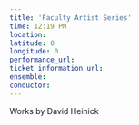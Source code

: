 ```yaml
---
title: 'Faculty Artist Series'
time: 12:19 PM
location: 
latitude: 0
longitude: 0
performance_url: 
ticket_information_url: 
ensemble: 
conductor: 
---
```

<p>Works by David Heinick</p>